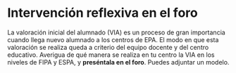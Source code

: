 
# Intervención reflexiva en el foro

La valoración inicial del alumnado (VIA) es un proceso de gran importancia cuando llega nuevo alumnado a los centros de EPA. El modo en que esta valoración se realiza queda a criterio del equipo docente y del centro educativo. Averigua de qué manera se realiza en tu centro la VIA en los niveles de FIPA y ESPA, y **preséntala en el foro**. Puedes adjuntar un modelo.
